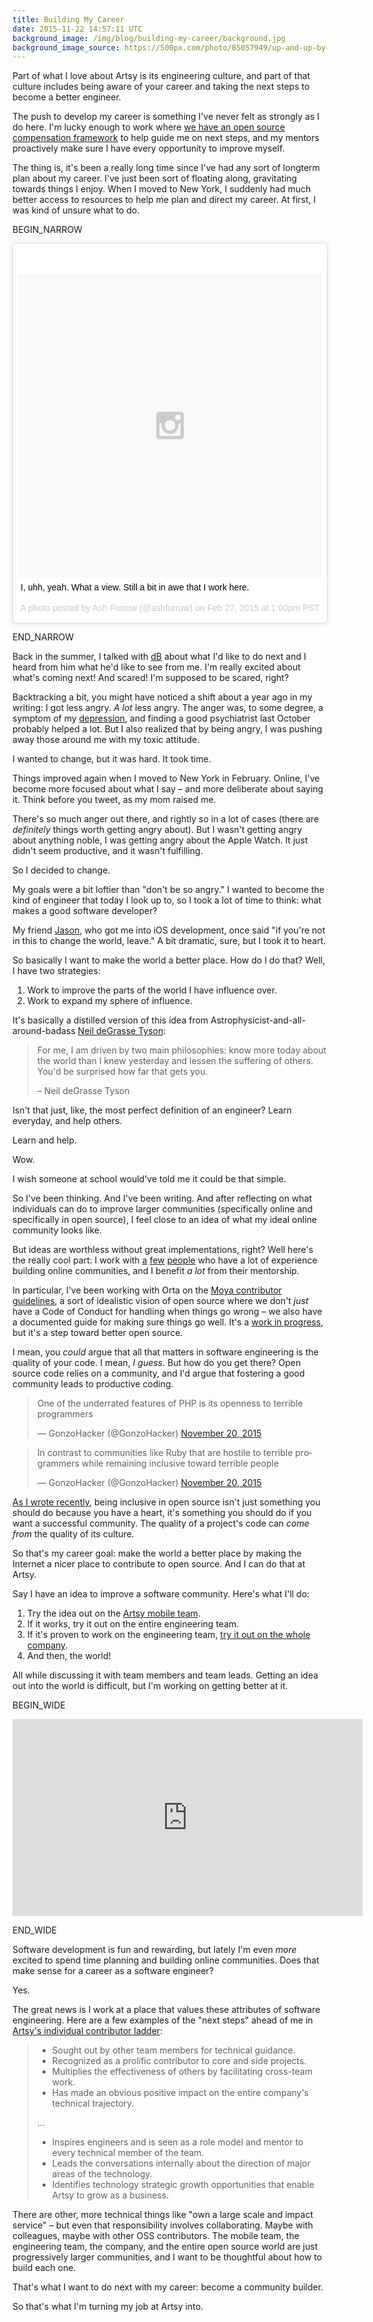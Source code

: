 ```yaml
---
title: Building My Career
date: 2015-11-22 14:57:11 UTC
background_image: /img/blog/building-my-career/background.jpg
background_image_source: https://500px.com/photo/85057949/up-and-up-by-ash-furrow
---
```


Part of what I love about Artsy is its engineering culture, and part of that culture includes being aware of your career and taking the next steps to become a better engineer. 

The push to develop my career is something I've never felt as strongly as I do here. I'm lucky enough to work where [we have an open source compensation framework](http://artsy.github.io/blog/2015/04/03/artsy-engineering-compensation-framework/) to help guide me on next steps, and my mentors proactively make sure I have every opportunity to improve myself.

<!-- more -->

The thing is, it's been a really long time since I've had any sort of longterm plan about my career. I've just been sort of floating along, gravitating towards things I enjoy. When I moved to New York, I suddenly had much better access to resources to help me plan and direct my career. At first, I was kind of unsure what to do.

BEGIN_NARROW

<blockquote class="instagram-media" data-instgrm-captioned data-instgrm-version="6" style=" background:#FFF; border:0; border-radius:3px; box-shadow:0 0 1px 0 rgba(0,0,0,0.5),0 1px 10px 0 rgba(0,0,0,0.15); margin: 1px; padding:0; width:99.375%; width:-webkit-calc(100% - 2px); width:calc(100% - 2px);"><div style="padding:8px;"> <div style=" background:#F8F8F8; line-height:0; margin-top:40px; padding:50% 0; text-align:center; width:100%;"> <div style=" background:url(data:image/png;base64,iVBORw0KGgoAAAANSUhEUgAAACwAAAAsCAMAAAApWqozAAAAGFBMVEUiIiI9PT0eHh4gIB4hIBkcHBwcHBwcHBydr+JQAAAACHRSTlMABA4YHyQsM5jtaMwAAADfSURBVDjL7ZVBEgMhCAQBAf//42xcNbpAqakcM0ftUmFAAIBE81IqBJdS3lS6zs3bIpB9WED3YYXFPmHRfT8sgyrCP1x8uEUxLMzNWElFOYCV6mHWWwMzdPEKHlhLw7NWJqkHc4uIZphavDzA2JPzUDsBZziNae2S6owH8xPmX8G7zzgKEOPUoYHvGz1TBCxMkd3kwNVbU0gKHkx+iZILf77IofhrY1nYFnB/lQPb79drWOyJVa/DAvg9B/rLB4cC+Nqgdz/TvBbBnr6GBReqn/nRmDgaQEej7WhonozjF+Y2I/fZou/qAAAAAElFTkSuQmCC); display:block; height:44px; margin:0 auto -44px; position:relative; top:-22px; width:44px;"></div></div> <p style=" margin:8px 0 0 0; padding:0 4px;"> <a href="https://www.instagram.com/p/znnMI4DBhI/" style=" color:#000; font-family:Arial,sans-serif; font-size:14px; font-style:normal; font-weight:normal; line-height:17px; text-decoration:none; word-wrap:break-word;" target="_blank">I, uhh, yeah. What a view. Still a bit in awe that I work here.</a></p> <p style=" color:#c9c8cd; font-family:Arial,sans-serif; font-size:14px; line-height:17px; margin-bottom:0; margin-top:8px; overflow:hidden; padding:8px 0 7px; text-align:center; text-overflow:ellipsis; white-space:nowrap;">A photo posted by Ash Furrow (@ashfurrow) on <time style=" font-family:Arial,sans-serif; font-size:14px; line-height:17px;" datetime="2015-02-27T21:00:57+00:00">Feb 27, 2015 at 1:00pm PST</time></p></div></blockquote>

END_NARROW

Back in the summer, I talked with [dB](https://twitter.com/dblockdotorg) about what I'd like to do next and I heard from him what he'd like to see from me. I'm really excited about what's coming next! And scared! I'm supposed to be scared, right?

Backtracking a bit, you might have noticed a shift about a year ago in my writing: I got less angry. _A lot_ less angry. The anger was, to some degree, a symptom of my [depression](https://twitter.com/girlziplocked/status/664824688435027968), and finding a good psychiatrist last October probably helped a lot. But I also realized that by being angry, I was pushing away those around me with my toxic attitude.

I wanted to change, but it was hard. It took time.

Things improved again when I moved to New York in February. Online, I've become more focused about what I say – and more deliberate about saying it. Think before you tweet, as my mom raised me.

There's so much anger out there, and rightly so in a lot of cases (there are _definitely_ things worth getting angry about). But I wasn't getting angry about anything noble, I was getting angry about the Apple Watch. It just didn't seem productive, and it wasn't fulfilling.

So I decided to change.

My goals were a bit loftier than "don't be so angry." I wanted to become the kind of engineer that today I look up to, so I took a lot of time to think: what makes a good software developer?

My friend [Jason](https://twitter.com/jasonbrennan), who got me into iOS development, once said "if you're not in this to change the world, leave." A bit dramatic, sure, but I took it to heart.

So basically I want to make the world a better place. How do I do that? Well, I have two strategies:

1. Work to improve the parts of the world I have influence over.
1. Work to expand my sphere of influence.

It's basically a distilled version of this idea from Astrophysicist-and-all-around-badass [Neil deGrasse Tyson](https://twitter.com/neiltyson):

> For me, I am driven by two main philosophies: know more today about the world than I knew yesterday and lessen the suffering of others. You'd be surprised how far that gets you.
>
> – Neil deGrasse Tyson

Isn't that just, like, the most perfect definition of an engineer? Learn everyday, and help others.

Learn and help. 

Wow.

I wish someone at school would've told me it could be that simple.

So I've been thinking. And I've been writing. And after reflecting on what individuals can do to improve larger communities (specifically online and specifically in open source), I feel close to an idea of what my ideal online community looks like.

But ideas are worthless without great implementations, right? Well here's the really cool part: I work with [a](https://twitter.com/orta) [few](https://twitter.com/dblockdotorg) [people](https://twitter.com/alloy) who have a lot of experience building online communities, and I benefit _a lot_ from their mentorship.

In particular, I've been working with Orta on the [Moya contributor guidelines](https://github.com/Moya/contributors), a sort of idealistic vision of open source where we don't _just_ have a Code of Conduct for handling when things go wrong – we also have a documented guide for making sure things go well. It's a [work in progress](https://github.com/Moya/contributors/releases), but it's a step toward better open source.

I mean, you _could_ argue that all that matters in software engineering is the quality of your code. I mean, _I guess_. But how do you get there? Open source code relies on a community, and I'd argue that fostering a good community leads to productive coding.

<blockquote class="twitter-tweet" lang="en"><p lang="en" dir="ltr">One of the underrated features of PHP is its openness to terrible programmers</p>&mdash; GonzoHacker (@GonzoHacker) <a href="https://twitter.com/GonzoHacker/status/667785301276798976">November 20, 2015</a></blockquote> 

<blockquote class="twitter-tweet" lang="en"><p lang="en" dir="ltr">In contrast to communities like Ruby that are hostile to terrible programmers while remaining inclusive toward terrible people</p>&mdash; GonzoHacker (@GonzoHacker) <a href="https://twitter.com/GonzoHacker/status/667787890445844481">November 20, 2015</a></blockquote> 

[As I wrote recently](http://ashfurrow.com/blog/being-polite-in-open-source/), being inclusive in open source isn't just something you should do because you have a heart, it's something you should do if you want a successful community. The quality of a project's code can _come from_ the quality of its culture.

So that's my career goal: make the world a better place by making the Internet a nicer place to contribute to open source. And I can do that at Artsy.

Say I have an idea to improve a software community. Here's what I'll do:

1. Try the idea out on the [Artsy mobile team](https://github.com/artsy/mobile).
1. If it works, try it out on the entire engineering team.
1. If it's proven to work on the engineering team, [try it out on the whole company](https://www.artsy.net/article/remy-ferber-open-sourcing-company-culture-at-artsy).
1. And then, the world!

All while discussing it with team members and team leads. Getting an idea out into the world is difficult, but I'm working on getting better at it.

BEGIN_WIDE

<div class="embed-responsive embed-responsive-16by9">
  <iframe width="560" height="315" src="https://www.youtube.com/embed/hlLhtWLghGA" frameborder="0" class="embed-responsive-item" allowfullscreen></iframe>
</div>

END_WIDE

Software development is fun and rewarding, but lately I'm even _more_ excited to spend time planning and building online communities. Does that make sense for a career as a software engineer?

Yes. 

The great news is I work at a place that values these attributes of software engineering. Here are a few examples of the "next steps" ahead of me in [Artsy's individual contributor ladder](http://artsy.github.io/blog/2015/04/03/artsy-engineering-compensation-framework/):

> - Sought out by other team members for technical guidance.
> - Recognized as a prolific contributor to core and side projects.
> - Multiplies the effectiveness of others by facilitating cross-team work.
> - Has made an obvious positive impact on the entire company's technical trajectory.
> 
> ...
> 
> - Inspires engineers and is seen as a role model and mentor to every technical member of the team.
> - Leads the conversations internally about the direction of major areas of the technology.
> - Identifies technology strategic growth opportunities that enable Artsy to grow as a business.

There are other, more technical things like "own a large scale and impact service" – but even that responsibility involves collaborating. Maybe with colleagues, maybe with other OSS contributors. The mobile team, the engineering team, the company, and the entire open source world are just progressively larger communities, and I want to be thoughtful about how to build each one.

That's what I want to do next with my career: become a community builder.

So that's what I'm turning my job at Artsy into.

<script async src="//platform.twitter.com/widgets.js" charset="utf-8"></script>
<script async defer src="//platform.instagram.com/en_US/embeds.js"></script>
